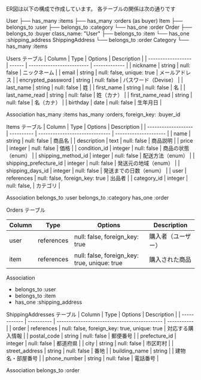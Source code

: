 ER図は以下の構成で作成しています。
各テーブルの関係は次の通りです

User
 ├── has_many :items
 ├── has_many :orders (as buyer)
Item
 ├── belongs_to :user
 ├── belongs_to :category
 └── has_one :order
Order
 ├── belongs_to :buyer  class_name: "User"
 ├── belongs_to :item
 └── has_one :shipping_address
ShippingAddress
 └── belongs_to :order
Category
 └── has_many :items

 Users テーブル
| Column             | Type   | Options                   | Description   |
| ------------------ | ------ | ------------------------- | ------------- |
| nickname           | string | null: false               | ニックネーム        |
| email              | string | null: false, unique: true | メールアドレス       |
| encrypted_password | string | null: false               | パスワード（Devise） |
| last_name          | string | null: false               | 姓             |
| first_name         | string | null: false               | 名             |
| last_name_read     | string | null: false               | 姓（カナ）         |
| first_name_read    | string | null: false               | 名（カナ）         |
| birthday           | date   | null: false               | 生年月日          |

Association
has_many :items
has_many :orders, foreign_key: :buyer_id

Items テーブル
| Column              | Type       | Options                        | Description           |
| ------------------- | ---------- | ------------------------------ | --------------------- |
| name                | string     | null: false                    | 商品名                   |
| description         | text       | null: false                    | 商品説明                  |
| price               | integer    | null: false                    | 価格                    |
| condition_id            | integer    | null: false                    | 商品の状態（enum）           |
| shipping_method_id      | integer    | null: false                    | 配送方法（enum）            |
| shipping_prefecture_id  | integer    | null: false                    | 発送元の地域（enum）          |
| shipping_days_id        | integer    | null: false                    | 発送までの日数（enum）         |
| user                | references | null: false, foreign_key: true | 出品者                   |
| category_id            |  integer  | null: false,  | カテゴリ                  |

Association
belongs_to :user
belongs_to :category
has_one :order

Orders テーブル


| Column | Type       | Options                                        | Description |
| ------- | ---------- | ---------------------------------------------- | ----------- |
| user    | references | null: false, foreign_key: true                 | 購入者（ユーザー） |
| item    | references | null: false, foreign_key: true, unique: true   | 購入された商品     |

Association
- belongs_to :user
- belongs_to :item
- has_one :shipping_address


ShippingAddresses テーブル
| Column       | Type       | Options                                      | Description |
| ------------ | ---------- | -------------------------------------------- | ----------- |
| order        | references | null: false, foreign_key: true, unique: true | 対応する購入情報    |
| postal_code  | string     | null: false                                  | 郵便番号        |
| prefecture_id   | integer     | null: false                                  | 都道府県        |
| city         | string     | null: false                                  | 市区町村        |
| street_address     | string     | null: false                                  | 番地          |
| building_name    | string     |                                              | 建物名・部屋番号    |
| phone_number | string     | null: false                                  | 電話番号        |

Association
belongs_to :order
